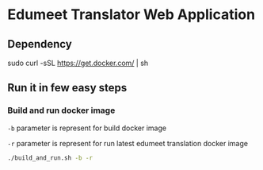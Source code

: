# Edumeet Translator Web Application
## Dependency
sudo curl -sSL https://get.docker.com/ | sh

## Run it in few easy steps
### Build and run docker image
`-b` parameter is represent for build docker image

`-r` parameter is represent for run latest edumeet translation docker image

```sh
./build_and_run.sh -b -r
```
